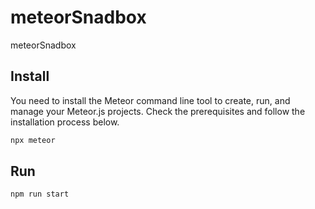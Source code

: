 # meteorSnadbox
meteorSnadbox

## Install
You need to install the Meteor command line tool to create, run, and manage your Meteor.js projects. Check the prerequisites and follow the installation process below.

```sh
npx meteor
```


## Run

```sh
npm run start
```